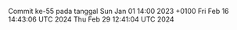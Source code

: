 Commit ke-55 pada tanggal Sun Jan 01 14:00 2023 +0100
Fri Feb 16 14:43:06 UTC 2024
Thu Feb 29 12:41:04 UTC 2024
